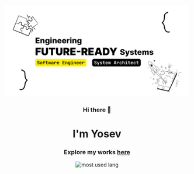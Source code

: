 ![Profile Banner](https://raw.githubusercontent.com/yosmisyael/yosmisyael/refs/heads/main/profile-banner.png)
<div align="center">
<h3>Hi there 👋</h3>
<h1>I'm Yosev</h1>
<h3>Explore my works <a href="https://yosmisyael.github.io">here</a></h3>
<img src="https://github-readme-stats.vercel.app/api/top-langs/?username=yosmisyael&layout=compact" alt="most used lang">
</div>
